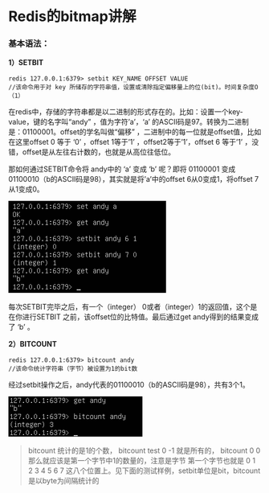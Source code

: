 # Redis的bitmap讲解

### 基本语法：

**1）SETBIT**

```
redis 127.0.0.1:6379> setbit KEY_NAME OFFSET VALUE 
//该命令用于对 key 所储存的字符串值，设置或清除指定偏移量上的位(bit)。时间复杂度O（1）
```

在redis中，存储的字符串都是以二进制的形式存在的。比如：设置一个key-value，键的名字叫“andy” ，值为字符’a’，‘a’ 的ASCII码是97。转换为二进制是：01100001。offset的学名叫做“偏移” ，二进制中的每一位就是offset值，比如在这里offset 0 等于 ‘0’ ，offset 1等于’1’ ，offset2等于’1’，offset 6 等于’1’ ，没错，offset是从左往右计数的，也就是从高位往低位。

那如何通过SETBIT命令将 andy中的 ‘a’ 变成 ‘b’ 呢？即将 01100001 变成 01100010（b的ASCII码是98），其实就是将’a’中的offset 6从0变成1，将offset 7从1变成0。

![](/assets/20180106165624903.png)

每次SETBIT完毕之后，有一个（integer） 0或者（integer）1的返回值，这个是在你进行SETBIT 之前，该offset位的比特值。最后通过get andy得到的结果变成了 ‘b’ 。

**2）BITCOUNT**

```
redis 127.0.0.1:6379> bitcount andy 
//该命令统计字符串（字节）被设置为1的bit数
```

经过setbit操作之后，andy代表的01100010（b的ASCII码是98），共有3个1。

![](/assets/20180106165714082.png)

> bitcount 统计的是1的个数， bitcount test 0 -1 就是所有的， bitcount 0 0 那么就应该是第一个字节中1的数量的，注意是字节 第一个字节也就是 0 1 2 3 4 5 6 7 这八个位置上。见下面的测试样例，setbit单位是bit，bitcount是以byte为间隔统计的



